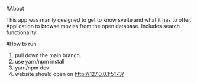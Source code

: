 #About

This app was manily designed to get to know svelte and what it has to offer.
Application to browse movies from the open database.
Includes search functionality.

#How to run

1. pull down the main branch.
2. use yarn/npm install
3. yarn/npm dev
4. website should open on http://127.0.0.1:5173/

